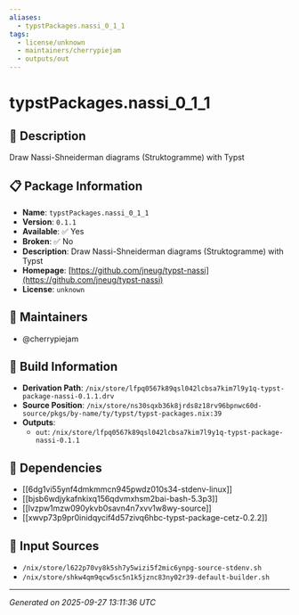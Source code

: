 ```yaml
---
aliases:
  - typstPackages.nassi_0_1_1
tags:
  - license/unknown
  - maintainers/cherrypiejam
  - outputs/out
---
```


# typstPackages.nassi_0_1_1

## 📝 Description

Draw Nassi-Shneiderman diagrams (Struktogramme) with Typst

## 📋 Package Information

- **Name**: `typstPackages.nassi_0_1_1`
- **Version**: `0.1.1`
- **Available**: ✅ Yes
- **Broken**: ✅ No
- **Description**: Draw Nassi-Shneiderman diagrams (Struktogramme) with Typst
- **Homepage**: [https://github.com/jneug/typst-nassi](https://github.com/jneug/typst-nassi)
- **License**: `unknown`
## 👥 Maintainers

- @cherrypiejam


## 🔧 Build Information

- **Derivation Path**: `/nix/store/lfpq0567k89qsl042lcbsa7kim7l9y1q-typst-package-nassi-0.1.1.drv`
- **Source Position**: `/nix/store/ns30sqxb36k8jrds8z18rv96bpnwc60d-source/pkgs/by-name/ty/typst/typst-packages.nix:39`
- **Outputs**:
  - `out`:  `/nix/store/lfpq0567k89qsl042lcbsa7kim7l9y1q-typst-package-nassi-0.1.1`

## 🔗 Dependencies

- [[6dg1vi55ynf4dmkmmcn945pwdz010s34-stdenv-linux]]
- [[bjsb6wdjykafnkixq156qdvmxhsm2bai-bash-5.3p3]]
- [[lvzpw1mzw090ykvb0savn4n7xvv1w8wy-source]]
- [[xwvp73p9pr0inidqycif4d57zivq6hbc-typst-package-cetz-0.2.2]]

## 📁 Input Sources

- `/nix/store/l622p70vy8k5sh7y5wizi5f2mic6ynpg-source-stdenv.sh`
- `/nix/store/shkw4qm9qcw5sc5n1k5jznc83ny02r39-default-builder.sh`

---
*Generated on 2025-09-27 13:11:36 UTC*

